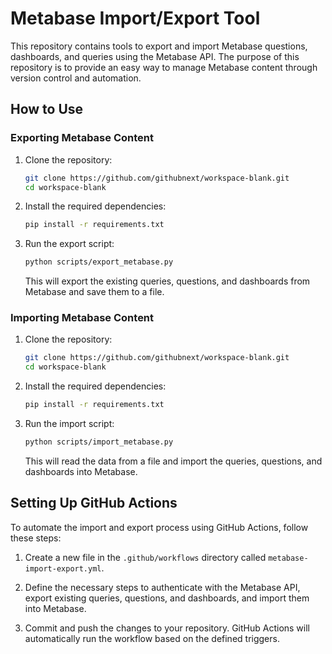 # Metabase Import/Export Tool

This repository contains tools to export and import Metabase questions, dashboards, and queries using the Metabase API. The purpose of this repository is to provide an easy way to manage Metabase content through version control and automation.

## How to Use

### Exporting Metabase Content

1. Clone the repository:
   ```sh
   git clone https://github.com/githubnext/workspace-blank.git
   cd workspace-blank
   ```

2. Install the required dependencies:
   ```sh
   pip install -r requirements.txt
   ```

3. Run the export script:
   ```sh
   python scripts/export_metabase.py
   ```

   This will export the existing queries, questions, and dashboards from Metabase and save them to a file.

### Importing Metabase Content

1. Clone the repository:
   ```sh
   git clone https://github.com/githubnext/workspace-blank.git
   cd workspace-blank
   ```

2. Install the required dependencies:
   ```sh
   pip install -r requirements.txt
   ```

3. Run the import script:
   ```sh
   python scripts/import_metabase.py
   ```

   This will read the data from a file and import the queries, questions, and dashboards into Metabase.

## Setting Up GitHub Actions

To automate the import and export process using GitHub Actions, follow these steps:

1. Create a new file in the `.github/workflows` directory called `metabase-import-export.yml`.

2. Define the necessary steps to authenticate with the Metabase API, export existing queries, questions, and dashboards, and import them into Metabase.

3. Commit and push the changes to your repository. GitHub Actions will automatically run the workflow based on the defined triggers.

